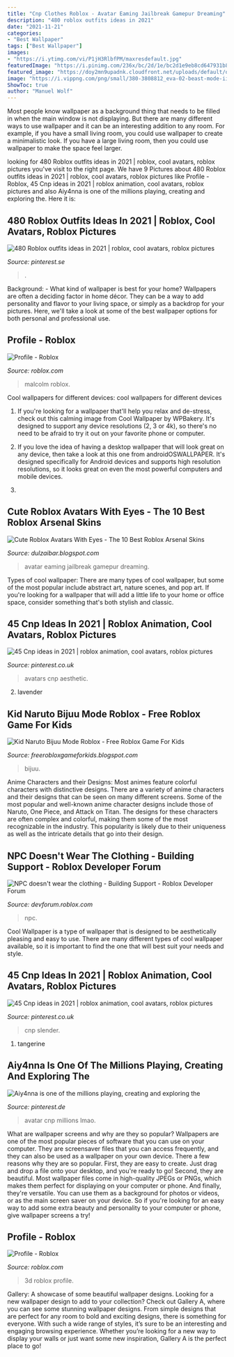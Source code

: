 ```yaml
---
title: "Cnp Clothes Roblox - Avatar Eaming Jailbreak Gamepur Dreaming"
description: "480 roblox outfits ideas in 2021"
date: "2021-11-21"
categories:
- "Best Wallpaper"
tags: ["Best Wallpaper"]
images:
- "https://i.ytimg.com/vi/P1jH3RlbfPM/maxresdefault.jpg"
featuredImage: "https://i.pinimg.com/236x/bc/2d/1e/bc2d1e9eb8cd647931b8b86dc13d4a8c.jpg"
featured_image: "https://doy2mn9upadnk.cloudfront.net/uploads/default/original/4X/b/d/f/bdfeeabcc4f310f6b3764519c4c88e27bbe9fc17.png"
image: "https://i.vippng.com/png/small/380-3808812_eva-02-beast-mode-ii-evangelion-02-beast.png"
ShowToc: true
author: "Manuel Wolf"
---
```



Most people know wallpaper as a background thing that needs to be filled in when the main window is not displaying. But there are many different ways to use wallpaper and it can be an interesting addition to any room. For example, if you have a small living room, you could use wallpaper to create a minimalistic look. If you have a large living room, then you could use wallpaper to make the space feel larger.

	

		
looking for 480 Roblox outfits ideas in 2021 | roblox, cool avatars, roblox pictures you've visit to the right page. We have 9 Pictures about 480 Roblox outfits ideas in 2021 | roblox, cool avatars, roblox pictures like Profile - Roblox, 45 Cnp ideas in 2021 | roblox animation, cool avatars, roblox pictures and also Aiy4nna is one of the millions playing, creating and exploring the. Here it is:
		
    
## 480 Roblox Outfits Ideas In 2021 | Roblox, Cool Avatars, Roblox Pictures

<img loading=lazy src="https://i.pinimg.com/200x150/3e/4b/8f/3e4b8fa67f4371efe70b41aa6b7fba2a.jpg" onerror="this.onerror=null;this.src='https://tse4.mm.bing.net/th?id=OIP.fYuyXN1XQCSjaSg3Jc82YQAAAA&amp;pid=15.1';" alt="480 Roblox outfits ideas in 2021 | roblox, cool avatars, roblox pictures">

_Source: pinterest.se_

>. 

	

Background: - What kind of wallpaper is best for your home?
Wallpapers are often a deciding factor in home décor. They can be a way to add personality and flavor to your living space, or simply as a backdrop for your pictures. Here, we'll take a look at some of the best wallpaper options for both personal and professional use.

    
## Profile - Roblox

<img loading=lazy src="https://tr.rbxcdn.com/e87224eedd0bc4c5d3bd2607b35f7fce/352/352/Avatar/Png" onerror="this.onerror=null;this.src='https://tse1.mm.bing.net/th?id=OIP.F0MN0vMsQtr-HyER8uEryAAAAA&amp;pid=15.1';" alt="Profile - Roblox">

_Source: roblox.com_

>malcolm roblox. 

	

Cool wallpapers for different devices:
cool wallpapers for different devices 

1. If you're looking for a wallpaper that'll help you relax and de-stress, check out this calming image from Cool Wallpaper by WPBakery. It's designed to support any device resolutions (2, 3 or 4k), so there's no need to be afraid to try it out on your favorite phone or computer.

2. If you love the idea of having a desktop wallpaper that will look great on any device, then take a look at this one from androidOSWALLPAPER. It's designed specifically for Android devices and supports high resolution resolutions, so it looks great on even the most powerful computers and mobile devices.

3.

    
## Cute Roblox Avatars With Eyes - The 10 Best Roblox Arsenal Skins

<img loading=lazy src="https://i.ytimg.com/vi/P1jH3RlbfPM/maxresdefault.jpg" onerror="this.onerror=null;this.src='https://tse4.mm.bing.net/th?id=OIP.WTEGMIq6E06izyrO7VD8BAHaEK&amp;pid=15.1';" alt="Cute Roblox Avatars With Eyes - The 10 Best Roblox Arsenal Skins">

_Source: dulzaibar.blogspot.com_

>avatar eaming jailbreak gamepur dreaming. 

	

Types of cool wallpaper:
There are many types of cool wallpaper, but some of the most popular include abstract art, nature scenes, and pop art. If you're looking for a wallpaper that will add a little life to your home or office space, consider something that's both stylish and classic.

    
## 45 Cnp Ideas In 2021 | Roblox Animation, Cool Avatars, Roblox Pictures

<img loading=lazy src="https://i.pinimg.com/474x/bc/2d/1e/bc2d1e9eb8cd647931b8b86dc13d4a8c.jpg" onerror="this.onerror=null;this.src='https://tse3.mm.bing.net/th?id=OIP.oCEGbNGoFLBJJeBd4suYbgAAAA&amp;pid=15.1';" alt="45 Cnp ideas in 2021 | roblox animation, cool avatars, roblox pictures">

_Source: pinterest.co.uk_

>avatars cnp aesthetic. 

	

2. lavender 

    
## Kid Naruto Bijuu Mode Roblox - Free Roblox Game For Kids

<img loading=lazy src="https://i.vippng.com/png/small/380-3808812_eva-02-beast-mode-ii-evangelion-02-beast.png" onerror="this.onerror=null;this.src='https://tse2.mm.bing.net/th?id=OIP.DnSXsAtktR075XDCfKfnIAAAAA&amp;pid=15.1';" alt="Kid Naruto Bijuu Mode Roblox - Free Roblox Game For Kids">

_Source: freerobloxgameforkids.blogspot.com_

>bijuu. 

	

Anime Characters and their Designs: Most animes feature colorful characters with distinctive designs.
There are a variety of anime characters and their designs that can be seen on many different screens. Some of the most popular and well-known anime character designs include those of Naruto, One Piece, and Attack on Titan. The designs for these characters are often complex and colorful, making them some of the most recognizable in the industry. This popularity is likely due to their uniqueness as well as the intricate details that go into their design.

    
## NPC Doesn&#039;t Wear The Clothing - Building Support - Roblox Developer Forum

<img loading=lazy src="https://doy2mn9upadnk.cloudfront.net/uploads/default/original/4X/b/d/f/bdfeeabcc4f310f6b3764519c4c88e27bbe9fc17.png" onerror="this.onerror=null;this.src='https://tse1.mm.bing.net/th?id=OIP.UaTaeclvPZvcCZhNeHGlVAAAAA&amp;pid=15.1';" alt="NPC doesn&#039;t wear the clothing - Building Support - Roblox Developer Forum">

_Source: devforum.roblox.com_

>npc. 

	

Cool Wallpaper is a type of wallpaper that is designed to be aesthetically pleasing and easy to use. There are many different types of cool wallpaper available, so it is important to find the one that will best suit your needs and style.

    
## 45 Cnp Ideas In 2021 | Roblox Animation, Cool Avatars, Roblox Pictures

<img loading=lazy src="https://i.pinimg.com/236x/bc/2d/1e/bc2d1e9eb8cd647931b8b86dc13d4a8c.jpg" onerror="this.onerror=null;this.src='https://tse3.mm.bing.net/th?id=OIP.KVeYYDWrhRTE1-7l7yy_-gAAAA&amp;pid=15.1';" alt="45 Cnp ideas in 2021 | roblox animation, cool avatars, roblox pictures">

_Source: pinterest.co.uk_

>cnp slender. 

	

1. tangerine 

    
## Aiy4nna Is One Of The Millions Playing, Creating And Exploring The

<img loading=lazy src="https://i.pinimg.com/736x/7a/f2/81/7af2816f5b7c699b877ff41a8c6c9c8a.jpg" onerror="this.onerror=null;this.src='https://tse4.mm.bing.net/th?id=OIP.s-aKSwhpUgGcBKHyTa_OHQAAAA&amp;pid=15.1';" alt="Aiy4nna is one of the millions playing, creating and exploring the">

_Source: pinterest.de_

>avatar cnp millions lmao. 

	

What are wallpaper screens and why are they so popular?
Wallpapers are one of the most popular pieces of software that you can use on your computer. They are screensaver files that you can access frequently, and they can also be used as a wallpaper on your own device. There a few reasons why they are so popular. First, they are easy to create. Just drag and drop a file onto your desktop, and you're ready to go! Second, they are beautiful. Most wallpaper files come in high-quality JPEGs or PNGs, which makes them perfect for displaying on your computer or phone. And finally, they're versatile. You can use them as a background for photos or videos, or as the main screen saver on your device. So if you're looking for an easy way to add some extra beauty and personality to your computer or phone, give wallpaper screens a try!

    
## Profile - Roblox

<img loading=lazy src="https://tr.rbxcdn.com/df0f19858e102dadcec71e5bbb12eaf9/352/352/Avatar/Png" onerror="this.onerror=null;this.src='https://tse2.mm.bing.net/th?id=OIP.VuSxoVTp2ObHi-isU1IBKwAAAA&amp;pid=15.1';" alt="Profile - Roblox">

_Source: roblox.com_

>3d roblox profile. 

	

Gallery: A showcase of some beautiful wallpaper designs.
Looking for a new wallpaper design to add to your collection? Check out Gallery A, where you can see some stunning wallpaper designs. From simple designs that are perfect for any room to bold and exciting designs, there is something for everyone. With such a wide range of styles, it’s sure to be an interesting and engaging browsing experience. Whether you’re looking for a new way to display your walls or just want some new inspiration, Gallery A is the perfect place to go!





	
	
